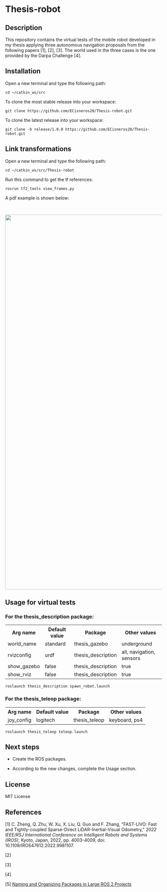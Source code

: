 # Thesis-robot

## Description

This repository contains the virtual tests of the mobile robot developed in my thesis applying three autonomous navigation proposals from the following papers [1], [2], [3]. The world used in the three cases is the one provided by the Darpa Challenge [4].

## Installation

Open a new terminal and type the following path:

    cd ~/catkin_ws/src

To clone the most stable release into your workspace:

    git clone https://github.com/ECisneros20/Thesis-robot.git

To clone the latest release into your workspace:

    git clone -b release/1.0.0 https://github.com/ECisneros20/Thesis-robot.git

## Link transformations

Open a new terminal and type the following path:

    cd ~/catkin_ws/src/Thesis-robot

Run this command to get the tf references:

    rosrun tf2_tools view_frames.py

A pdf example is shown below:

<br/>
<p align="center">
  <img src="https://github.com/ECisneros20/Thesis-robot/assets/88266673/ed295abb-b24c-4d6c-beaa-e5694e6e0509" width="1200">
</p>

## Usage for virtual tests

### For the thesis_description package:

<table align="center">
  <tr>
    <th>Arg name</th>
    <th>Default value</th>
    <th>Package</th>
    <th>Other values</th>
  </tr>
  <tr>
    <td>world_name</td>
    <td>standard</td>
    <td>thesis_gazebo</td>
    <td>underground</td>
  </tr>
  <tr>
    <td>rvizconfig</td>
    <td>urdf</td>
    <td>thesis_description</td>
    <td>all, navigation, sensors</td>
  </tr>
  <tr>
    <td>show_gazebo</td>
    <td>false</td>
    <td>thesis_description</td>
    <td>true</td>
  </tr>
  <tr>
    <td>show_rviz</td>
    <td>false</td>
    <td>thesis_description</td>
    <td>true</td>
  </tr>
</table>

    roslaunch thesis_description spawn_robot.launch

### For the thesis_teleop package:

<table align="center">
  <tr>
    <th>Arg name</th>
    <th>Default value</th>
    <th>Package</th>
    <th>Other values</th>
  </tr>
  <tr>
    <td>joy_config</td>
    <td>logitech</td>
    <td>thesis_teleop</td>
    <td>keyboard, ps4</td>
  </tr>
</table>

    roslaunch thesis_teleop teleop.launch

## Next steps

- Create the ROS packages.

- According to the new changes, complete the Usage section.

## License

MIT License

## References

[1] C. Zheng, Q. Zhu, W. Xu, X. Liu, Q. Guo and F. Zhang, "FAST-LIVO: Fast and Tightly-coupled Sparse-Direct LiDAR-Inertial-Visual Odometry," <em>2022 IEEE/RSJ International Conference on Intelligent Robots and Systems (IROS)</em>, Kyoto, Japan, 2022, pp. 4003-4009, doi: 10.1109/IROS47612.2022.9981107.

[2] 

[3] 

[4] 

[5] <a href = "https://automaticaddison.com/naming-and-organizing-packages-in-large-ros-2-projects/">Naming and Organizing Packages in Large ROS 2 Projects</a>
